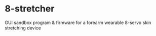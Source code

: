 # 8-stretcher
GUI sandbox program &amp; firmware for a forearm wearable 8-servo skin stretching device
